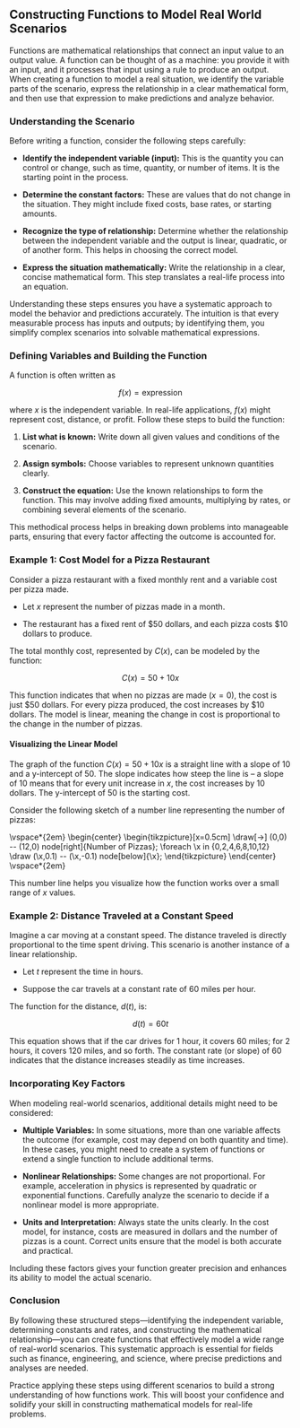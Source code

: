 ## Constructing Functions to Model Real World Scenarios

Functions are mathematical relationships that connect an input value to an output value. A function can be thought of as a machine: you provide it with an input, and it processes that input using a rule to produce an output. When creating a function to model a real situation, we identify the variable parts of the scenario, express the relationship in a clear mathematical form, and then use that expression to make predictions and analyze behavior.

### Understanding the Scenario

Before writing a function, consider the following steps carefully:

- **Identify the independent variable (input):** This is the quantity you can control or change, such as time, quantity, or number of items. It is the starting point in the process.

- **Determine the constant factors:** These are values that do not change in the situation. They might include fixed costs, base rates, or starting amounts.

- **Recognize the type of relationship:** Determine whether the relationship between the independent variable and the output is linear, quadratic, or of another form. This helps in choosing the correct model.

- **Express the situation mathematically:** Write the relationship in a clear, concise mathematical form. This step translates a real-life process into an equation.

Understanding these steps ensures you have a systematic approach to model the behavior and predictions accurately. The intuition is that every measurable process has inputs and outputs; by identifying them, you simplify complex scenarios into solvable mathematical expressions.

### Defining Variables and Building the Function

A function is often written as

$$
 f(x)=\text{expression}
$$

where $x$ is the independent variable. In real-life applications, $f(x)$ might represent cost, distance, or profit. Follow these steps to build the function:

1. **List what is known:** Write down all given values and conditions of the scenario.

2. **Assign symbols:** Choose variables to represent unknown quantities clearly.

3. **Construct the equation:** Use the known relationships to form the function. This may involve adding fixed amounts, multiplying by rates, or combining several elements of the scenario.

This methodical process helps in breaking down problems into manageable parts, ensuring that every factor affecting the outcome is accounted for.

### Example 1: Cost Model for a Pizza Restaurant

Consider a pizza restaurant with a fixed monthly rent and a variable cost per pizza made.

- Let $x$ represent the number of pizzas made in a month.

- The restaurant has a fixed rent of $50 dollars, and each pizza costs $10 dollars to produce.

The total monthly cost, represented by $C(x)$, can be modeled by the function:

$$
 C(x)=50+10x
$$

This function indicates that when no pizzas are made ($x=0$), the cost is just $50 dollars. For every pizza produced, the cost increases by $10 dollars. The model is linear, meaning the change in cost is proportional to the change in the number of pizzas.

#### Visualizing the Linear Model

The graph of the function $C(x)=50+10x$ is a straight line with a slope of $10$ and a y-intercept of $50$. The slope indicates how steep the line is – a slope of $10$ means that for every unit increase in $x$, the cost increases by $10$ dollars. The y-intercept of $50$ is the starting cost. 

Consider the following sketch of a number line representing the number of pizzas:

\vspace*{2em}
\begin{center}
\begin{tikzpicture}[x=0.5cm]
  \draw[->] (0,0) -- (12,0) node[right]{Number of Pizzas};
  \foreach \x in {0,2,4,6,8,10,12}
      \draw (\x,0.1) -- (\x,-0.1) node[below]{\x};
\end{tikzpicture}
\end{center}
\vspace*{2em}

This number line helps you visualize how the function works over a small range of $x$ values.

### Example 2: Distance Traveled at a Constant Speed

Imagine a car moving at a constant speed. The distance traveled is directly proportional to the time spent driving. This scenario is another instance of a linear relationship.

- Let $t$ represent the time in hours.

- Suppose the car travels at a constant rate of $60$ miles per hour.

The function for the distance, $d(t)$, is:

$$
 d(t)=60t
$$

This equation shows that if the car drives for 1 hour, it covers $60$ miles; for 2 hours, it covers $120$ miles, and so forth. The constant rate (or slope) of $60$ indicates that the distance increases steadily as time increases.

### Incorporating Key Factors

When modeling real-world scenarios, additional details might need to be considered:

- **Multiple Variables:** In some situations, more than one variable affects the outcome (for example, cost may depend on both quantity and time). In these cases, you might need to create a system of functions or extend a single function to include additional terms.

- **Nonlinear Relationships:** Some changes are not proportional. For example, acceleration in physics is represented by quadratic or exponential functions. Carefully analyze the scenario to decide if a nonlinear model is more appropriate.

- **Units and Interpretation:** Always state the units clearly. In the cost model, for instance, costs are measured in dollars and the number of pizzas is a count. Correct units ensure that the model is both accurate and practical.

Including these factors gives your function greater precision and enhances its ability to model the actual scenario.

### Conclusion

By following these structured steps—identifying the independent variable, determining constants and rates, and constructing the mathematical relationship—you can create functions that effectively model a wide range of real-world scenarios. This systematic approach is essential for fields such as finance, engineering, and science, where precise predictions and analyses are needed.

Practice applying these steps using different scenarios to build a strong understanding of how functions work. This will boost your confidence and solidify your skill in constructing mathematical models for real-life problems.